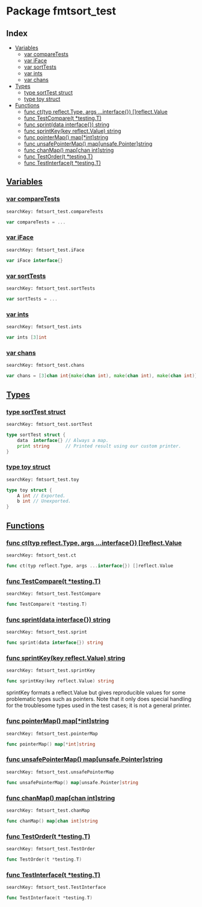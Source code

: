 # Package fmtsort_test

## Index

* [Variables](#var)
    * [var compareTests](#compareTests)
    * [var iFace](#iFace)
    * [var sortTests](#sortTests)
    * [var ints](#ints)
    * [var chans](#chans)
* [Types](#type)
    * [type sortTest struct](#sortTest)
    * [type toy struct](#toy)
* [Functions](#func)
    * [func ct(typ reflect.Type, args ...interface{}) []reflect.Value](#ct)
    * [func TestCompare(t *testing.T)](#TestCompare)
    * [func sprint(data interface{}) string](#sprint)
    * [func sprintKey(key reflect.Value) string](#sprintKey)
    * [func pointerMap() map[*int]string](#pointerMap)
    * [func unsafePointerMap() map[unsafe.Pointer]string](#unsafePointerMap)
    * [func chanMap() map[chan int]string](#chanMap)
    * [func TestOrder(t *testing.T)](#TestOrder)
    * [func TestInterface(t *testing.T)](#TestInterface)


## <a id="var" href="#var">Variables</a>

### <a id="compareTests" href="#compareTests">var compareTests</a>

```
searchKey: fmtsort_test.compareTests
```

```Go
var compareTests = ...
```

### <a id="iFace" href="#iFace">var iFace</a>

```
searchKey: fmtsort_test.iFace
```

```Go
var iFace interface{}
```

### <a id="sortTests" href="#sortTests">var sortTests</a>

```
searchKey: fmtsort_test.sortTests
```

```Go
var sortTests = ...
```

### <a id="ints" href="#ints">var ints</a>

```
searchKey: fmtsort_test.ints
```

```Go
var ints [3]int
```

### <a id="chans" href="#chans">var chans</a>

```
searchKey: fmtsort_test.chans
```

```Go
var chans = [3]chan int{make(chan int), make(chan int), make(chan int)}
```

## <a id="type" href="#type">Types</a>

### <a id="sortTest" href="#sortTest">type sortTest struct</a>

```
searchKey: fmtsort_test.sortTest
```

```Go
type sortTest struct {
	data  interface{} // Always a map.
	print string      // Printed result using our custom printer.
}
```

### <a id="toy" href="#toy">type toy struct</a>

```
searchKey: fmtsort_test.toy
```

```Go
type toy struct {
	A int // Exported.
	b int // Unexported.
}
```

## <a id="func" href="#func">Functions</a>

### <a id="ct" href="#ct">func ct(typ reflect.Type, args ...interface{}) []reflect.Value</a>

```
searchKey: fmtsort_test.ct
```

```Go
func ct(typ reflect.Type, args ...interface{}) []reflect.Value
```

### <a id="TestCompare" href="#TestCompare">func TestCompare(t *testing.T)</a>

```
searchKey: fmtsort_test.TestCompare
```

```Go
func TestCompare(t *testing.T)
```

### <a id="sprint" href="#sprint">func sprint(data interface{}) string</a>

```
searchKey: fmtsort_test.sprint
```

```Go
func sprint(data interface{}) string
```

### <a id="sprintKey" href="#sprintKey">func sprintKey(key reflect.Value) string</a>

```
searchKey: fmtsort_test.sprintKey
```

```Go
func sprintKey(key reflect.Value) string
```

sprintKey formats a reflect.Value but gives reproducible values for some problematic types such as pointers. Note that it only does special handling for the troublesome types used in the test cases; it is not a general printer. 

### <a id="pointerMap" href="#pointerMap">func pointerMap() map[*int]string</a>

```
searchKey: fmtsort_test.pointerMap
```

```Go
func pointerMap() map[*int]string
```

### <a id="unsafePointerMap" href="#unsafePointerMap">func unsafePointerMap() map[unsafe.Pointer]string</a>

```
searchKey: fmtsort_test.unsafePointerMap
```

```Go
func unsafePointerMap() map[unsafe.Pointer]string
```

### <a id="chanMap" href="#chanMap">func chanMap() map[chan int]string</a>

```
searchKey: fmtsort_test.chanMap
```

```Go
func chanMap() map[chan int]string
```

### <a id="TestOrder" href="#TestOrder">func TestOrder(t *testing.T)</a>

```
searchKey: fmtsort_test.TestOrder
```

```Go
func TestOrder(t *testing.T)
```

### <a id="TestInterface" href="#TestInterface">func TestInterface(t *testing.T)</a>

```
searchKey: fmtsort_test.TestInterface
```

```Go
func TestInterface(t *testing.T)
```

